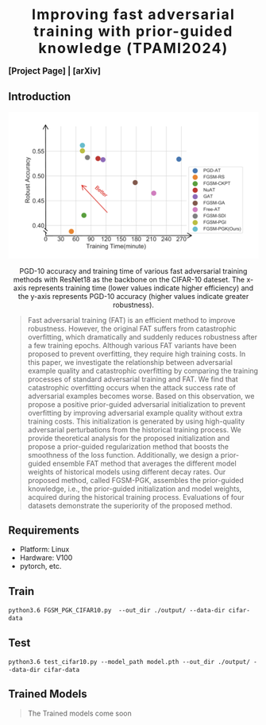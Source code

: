 <h1 align='center' style="text-align:center; font-weight:bold; font-size:2.0em;letter-spacing:2.0px;">
                Improving fast adversarial training with prior-guided knowledge (TPAMI2024)</h1>
<p align='left' style="text-align:left;font-size:1.2em;">
<b>
    [<a href="https://ieeexplore.ieee.org/abstract/document/10478545/" target="_blank" style="text-decoration: none;">Project Page</a>] |
    [<a href="https://arxiv.org/pdf/2304.00202.pdf" target="_blank" style="text-decoration: none;">arXiv</a>] &nbsp;
</b>
</p>

## Introduction
<div style="text-align: center">
<img src="./imgs/home.png"/>
</div>
<p align="center">
PGD-10 accuracy and training time of various fast adversarial
training methods with ResNet18 as the backbone on the CIFAR-10 dateset. The x-axis represents training time (lower values indicate higher
efficiency) and the y-axis represents PGD-10 accuracy (higher values
indicate greater robustness). 
</p>


> Fast adversarial training (FAT) is an efficient method to improve robustness. However, the original FAT suffers from catastrophic overfitting, which dramatically and suddenly reduces robustness after a few training epochs. Although various FAT variants have been proposed to prevent overfitting, they require high training costs. In this paper, we investigate the relationship between adversarial example quality and catastrophic overfitting by comparing the training processes of standard adversarial training and FAT. We find that catastrophic overfitting occurs when the attack success rate of adversarial examples becomes worse. Based on this observation, we propose a positive prior-guided adversarial initialization to prevent overfitting by improving adversarial example quality without extra training costs. This initialization is generated by using high-quality adversarial perturbations from the historical training process. We provide theoretical analysis for the proposed initialization and propose a prior-guided regularization method that boosts the smoothness of the loss function. Additionally, we design a prior-guided ensemble FAT method that averages the different model weights of historical models using different decay rates. Our proposed method, called FGSM-PGK, assembles the prior-guided knowledge, i.e., the prior-guided initialization and model weights, acquired during the historical training process. Evaluations of four datasets demonstrate the superiority of the proposed method.
## Requirements

- Platform: Linux
- Hardware: V100
- pytorch, etc.

## Train
```
python3.6 FGSM_PGK_CIFAR10.py  --out_dir ./output/ --data-dir cifar-data
```

## Test
```
python3.6 test_cifar10.py --model_path model.pth --out_dir ./output/ --data-dir cifar-data
```

## Trained Models
> The Trained models come soon